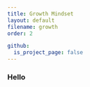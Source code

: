 ```yaml
---
title: Growth Mindset
layout: default
filename: growth
order: 2

github:
  is_project_page: false
--- 
```

### Hello

